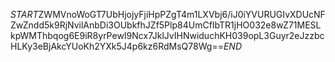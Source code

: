 $START$ZWMVnoWoGT7UbHjojyFjiHpPZgT4m1LXVbj6/iJ0iYVURUGIvXDUcNFZwZndd5k9RjNvilAnbDi3OUbkfhJZf5Plp84UmCfIbTR1jHO032e8wZ71MESLkpWMThbqog6E9iR8yrPewI9Ncx7JklJvIHNwiduchKH039opL3Guyr2eJzzbcHLKy3eBjAkcYUoKh2YXk5J4p6kz6RdMsQ78Wg==$END$